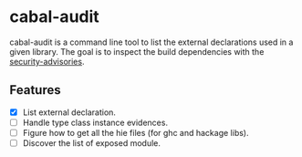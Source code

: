 # cabal-audit

cabal-audit is a command line tool to list the external declarations used in a given library.
The goal is to inspect the build dependencies with the
[security-advisories](https://github.com/haskell/security-advisories).

## Features

- [x] List external declaration.
- [ ] Handle type class instance evidences.
- [ ] Figure how to get all the hie files (for ghc and hackage libs).
- [ ] Discover the list of exposed module.
